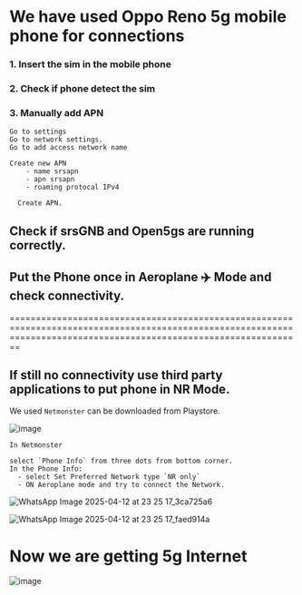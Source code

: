 # We have used Oppo Reno 5g mobile phone for connections

### 1. Insert the sim in the mobile phone

### 2. Check if phone detect the sim

### 3. Manually add APN
```
Go to settings
Go to network settings.
Go to add access network name

Create new APN
    - name srsapn
    - apn srsapn
    - roaming protocal IPv4

  Create APN.
```

## Check if srsGNB and Open5gs are running correctly.

## Put the Phone once in Aeroplane ✈️ Mode and check connectivity.

====================================================================================================================================================================

## If still no connectivity use third party applications to put phone in NR Mode.

We used `Netmonster` can be downloaded from Playstore.



![image](https://github.com/user-attachments/assets/c330090c-b70e-4921-b32a-2045a6bd5297)


```
In Netmonster

select `Phone Info` from three dots from bottom corner.
In the Phone Info:
  - select Set Preferred Network type `NR only`
  - ON Aeroplane mode and try to connect the Network.
```

![WhatsApp Image 2025-04-12 at 23 25 17_3ca725a6](https://github.com/user-attachments/assets/6bc4a448-ca70-4609-a7fd-a108ff1ba589)

![WhatsApp Image 2025-04-12 at 23 25 17_faed914a](https://github.com/user-attachments/assets/3cf76336-2d43-4a20-864b-6641dc26ac9d)

# Now we are getting 5g Internet

![image](https://github.com/user-attachments/assets/a3a51ac7-a796-41d6-a865-8e8e1cf17c74)



